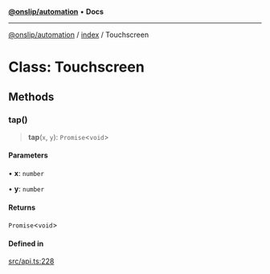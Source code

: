 [**@onslip/automation**](../../README.md) • **Docs**

***

[@onslip/automation](../../README.md) / [index](../README.md) / Touchscreen

# Class: Touchscreen

## Methods

### tap()

> **tap**(`x`, `y`): `Promise`\<`void`\>

#### Parameters

• **x**: `number`

• **y**: `number`

#### Returns

`Promise`\<`void`\>

#### Defined in

[src/api.ts:228](https://github.com/Onslip/automation/blob/13befc40996d96bb2935315b372b921212adc8b4/src/api.ts#L228)
